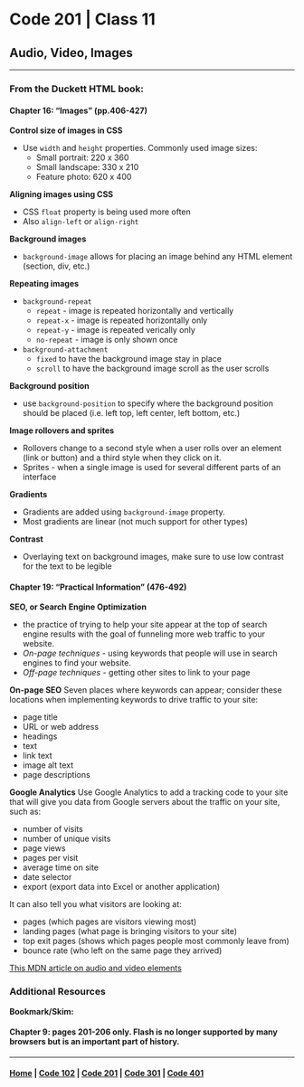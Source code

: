 # Code 201 | Class 11
## Audio, Video, Images
*** 
### From the Duckett HTML book:
#### Chapter 16: “Images” (pp.406-427)
**Control size of images in CSS**
- Use `width` and `height` properties. Commonly used image sizes:
    - Small portrait: 220 x 360
    - Small landscape: 330 x 210
    - Feature photo: 620 x 400

**Aligning images using CSS**
- CSS `float` property is being used more often
- Also `align-left` or `align-right`

**Background images**
- `background-image` allows for placing an image behind any HTML element (section, div, etc.)

**Repeating images**
- `background-repeat`
    - `repeat` - image is repeated horizontally and vertically
    - `repeat-x` - image is repeated horizontally only
    - `repeat-y` - image is repeated verically only
    - `no-repeat` - image is only shown once
- `background-attachment`
    - `fixed` to have the background image stay in place
    - `scroll` to have the background image scroll as the user scrolls

**Background position**
- use `background-position` to specify where the background position should be placed (i.e. left top, left center, left bottom, etc.)

**Image rollovers and sprites**
- Rollovers change to a second style when a user rolls over an element (link or button) and a third style when they click on it.
- Sprites - when a single image is used for several different parts of an interface

**Gradients**
- Gradients are added using `background-image` property. 
- Most gradients are linear (not much support for other types)

**Contrast**
- Overlaying text on background images, make sure to use low contrast for the text to be legible

#### Chapter 19: “Practical Information” (476-492)
**SEO, or Search Engine Optimization**
- the practice of trying to help your site appear at the top of search engine results with the goal of funneling more web traffic to your website.
- *On-page techniques* - using keywords that people will use in search engines to find your website. 
- *Off-page techniques* - getting other sites to link to your page

**On-page SEO**
Seven places where keywords can appear; consider these locations when implementing keywords to drive traffic to your site:
- page title
- URL or web address
- headings
- text
- link text
- image alt text
- page descriptions

**Google Analytics**
Use Google Analytics to add a tracking code to your site that will give you data from Google servers about the traffic on your site, such as:
- number of visits
- number of unique visits
- page views
- pages per visit
- average time on site
- date selector
- export (export data into Excel or another application)

It can also tell you what visitors are looking at:
- pages (which pages are visitors viewing most)
- landing pages (what page is bringing visitors to your site)
- top exit pages (shows which pages people most commonly leave from)
- bounce rate (who left on the same page they arrived)


[This MDN article on audio and video elements](https://developer.mozilla.org/en-US/docs/Learn/JavaScript/Client-side_web_APIs/Video_and_audio_APIs)

### Additional Resources
**Bookmark/Skim:** 
#### Chapter 9: pages 201-206 only. Flash is no longer supported by many browsers but is an important part of history.

***

#### [Home](README.md) | [Code 102](102.md) | [Code 201](201.md) | [Code 301](301.md) | [Code 401](401.md)
